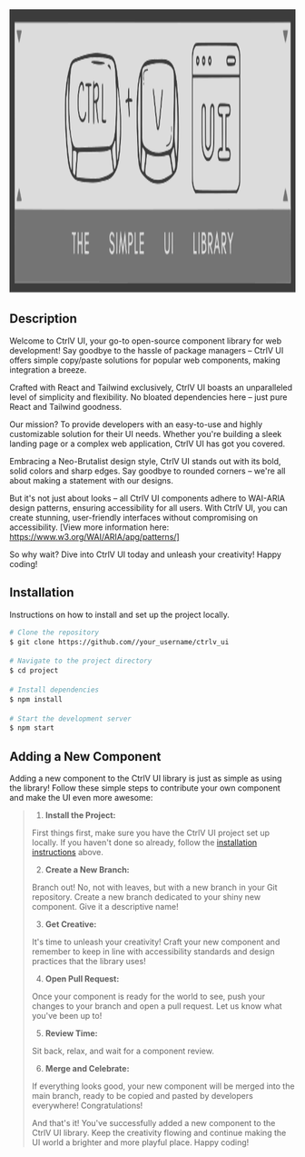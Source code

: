 <img src="src/IMG/CTRVL_UI_LOGO.svg" alt="Project Logo" width="1000" height="500">

## Description

Welcome to CtrlV UI, your go-to open-source component library for web development! Say goodbye to the hassle of package managers – CtrlV UI offers simple copy/paste solutions for popular web components, making integration a breeze.

Crafted with React and Tailwind exclusively, CtrlV UI boasts an unparalleled level of simplicity and flexibility. No bloated dependencies here – just pure React and Tailwind goodness.

Our mission? To provide developers with an easy-to-use and highly customizable solution for their UI needs. Whether you're building a sleek landing page or a complex web application, CtrlV UI has got you covered.

Embracing a Neo-Brutalist design style, CtrlV UI stands out with its bold, solid colors and sharp edges. Say goodbye to rounded corners – we're all about making a statement with our designs.

But it's not just about looks – all CtrlV UI components adhere to WAI-ARIA design patterns, ensuring accessibility for all users. With CtrlV UI, you can create stunning, user-friendly interfaces without compromising on accessibility. [View more information here: https://www.w3.org/WAI/ARIA/apg/patterns/]

So why wait? Dive into CtrlV UI today and unleash your creativity! Happy coding!

## Installation

Instructions on how to install and set up the project locally.

```bash
# Clone the repository
$ git clone https://github.com//your_username/ctrlv_ui

# Navigate to the project directory
$ cd project

# Install dependencies
$ npm install

# Start the development server
$ npm start
```

## Adding a New Component

Adding a new component to the CtrlV UI library is just as simple as using the library! Follow these simple steps to contribute your own component and make the UI even more awesome:

> 1. **Install the Project:**
>    
> First things first, make sure you have the CtrlV UI project set up locally. If you haven't done so already, follow the [installation instructions](#installation) above.
>
> 2. **Create a New Branch:**
>    
> Branch out! No, not with leaves, but with a new branch in your Git repository. Create a new branch dedicated to your shiny new component. Give it a descriptive name!
>
> 3. **Get Creative:**
>    
> It's time to unleash your creativity! Craft your new component and remember to keep in line with accessibility standards and design practices that the library uses!
>
> 4. **Open Pull Request:**
>    
> Once your component is ready for the world to see, push your changes to your branch and open a pull request. Let us know what you've been up to!
>
> 5. **Review Time:**
>     
> Sit back, relax, and wait for a component review.
>
> 6. **Merge and Celebrate:**
>     
> If everything looks good, your new component will be merged into the main branch, ready to be copied and pasted by developers everywhere! Congratulations!
>
> And that's it! You've successfully added a new component to the CtrlV UI library. Keep the creativity flowing and continue making the UI world a brighter and more playful place. Happy coding!
